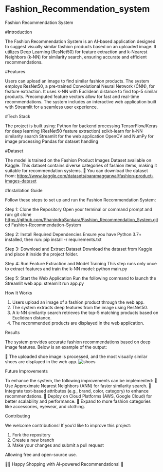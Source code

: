 # Fashion_Recommendation_system
Fashion Recommendation System

#Introduction

The Fashion Recommendation System is an AI-based application designed to suggest visually similar fashion products based on an uploaded image. It utilizes Deep Learning (ResNet50) for feature extraction and k-Nearest Neighbors (k-NN) for similarity search, ensuring accurate and efficient recommendations.

#Features

Users can upload an image to find similar fashion products.
The system employs ResNet50, a pre-trained Convolutional Neural Network (CNN), for feature extraction.
It uses k-NN with Euclidean distance to find top-5 similar products.
Precomputed feature vectors allow for fast and real-time recommendations.
The system includes an interactive web application built with Streamlit for a seamless user experience.


#Tech Stack

The project is built using:
Python for backend processing
TensorFlow/Keras for deep learning (ResNet50 feature extraction)
scikit-learn for k-NN similarity search
Streamlit for the web application
OpenCV and NumPy for image processing
Pandas for dataset handling


#Dataset

The model is trained on the Fashion Product Images Dataset available on Kaggle. This dataset contains diverse categories of fashion items, making it suitable for recommendation systems.
📌 You can download the dataset from: https://www.kaggle.com/datasets/paramaggarwal/fashion-product-images-dataset

#Installation Guide

Follow these steps to set up and run the Fashion Recommendation System:

Step 1: Clone the Repository
Open your terminal or command prompt and run:
git clone https://github.com/PhanindraSunkara/Fashion_Recommendation_System.git  
cd Fashion-Recommendation-System

Step 2: Install Required Dependencies
Ensure you have Python 3.7+ installed, then run:
pip install -r requirements.txt

Step 3: Download and Extract Dataset
Download the dataset from Kaggle and place it inside the project folder.

Step 4: Run Feature Extraction and Model Training
This step runs only once to extract features and train the k-NN model:
python main.py

Step 5: Start the Web Application
Run the following command to launch the Streamlit web app:
streamlit run app.py

How It Works

1. Users upload an image of a fashion product through the web app.
2. The system extracts deep features from the image using ResNet50.
3. A k-NN similarity search retrieves the top-5 matching products based on Euclidean distance.
4. The recommended products are displayed in the web application.



Results

The system provides accurate fashion recommendations based on deep image features. Below is an example of the output:


📌 The uploaded shoe image is processed, and the most visually similar shoes are displayed in the web app.
![shoes](https://github.com/user-attachments/assets/46dae74a-443d-4503-9037-bced42101af0)

Future Improvements

To enhance the system, the following improvements can be implemented:
🚀 Use Approximate Nearest Neighbors (ANN) for faster similarity search.
🚀 Integrate text-based attributes (e.g., brand, color, category) to enhance recommendations.
🚀 Deploy on Cloud Platforms (AWS, Google Cloud) for better scalability and performance.
🚀 Expand to more fashion categories like accessories, eyewear, and clothing.

Contributing

We welcome contributions! If you’d like to improve this project:

1. Fork the repository
2. Create a new branch
3. Make your changes and submit a pull request


Allowing free and open-source use.

👕👟 Happy Shopping with AI-powered Recommendations! 🎉


